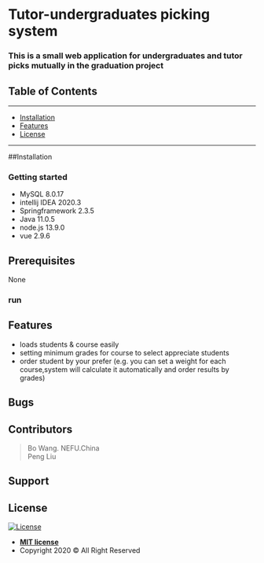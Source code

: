 # Tutor-undergraduates  picking system

### This is a small web application for undergraduates and tutor picks mutually in the graduation project
## Table of Contents
---
- [Installation](#Installation)
- [Features](#features)
- [License](#license)
---
##Installation
### Getting started

* MySQL 8.0.17
* intellij IDEA 2020.3
* Springframework 2.3.5
* Java 11.0.5
* node.js 13.9.0
* vue 2.9.6

Prerequisites
---
None

### run


## Features
*  loads students & course easily
* setting minimum grades for course to select appreciate students 
* order student by your prefer (e.g. you can set a weight for each course,system will calculate it automatically and order results by grades)
## Bugs

## Contributors
> Bo Wang. NEFU.China <br>
>Peng Liu

Support
---
## License

[![License](http://img.shields.io/:license-mit-blue.svg?style=flat-square)](http://badges.mit-license.org)

- **[MIT license](http://opensource.org/licenses/mit-license.php)**
- Copyright 2020 © All Right Reserved
 